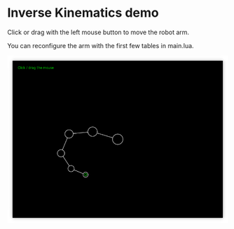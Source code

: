 # Inverse Kinematics demo

Click or drag with the left mouse button to move the robot arm.

You can reconfigure the arm with the first few tables in main.lua.

<img src="pic-000-ik.png"></img>

